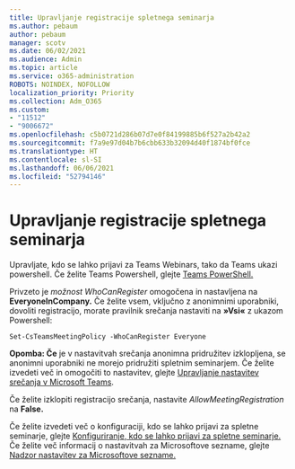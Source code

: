 ```yaml
---
title: Upravljanje registracije spletnega seminarja
ms.author: pebaum
author: pebaum
manager: scotv
ms.date: 06/02/2021
ms.audience: Admin
ms.topic: article
ms.service: o365-administration
ROBOTS: NOINDEX, NOFOLLOW
localization_priority: Priority
ms.collection: Adm_O365
ms.custom:
- "11512"
- "9006672"
ms.openlocfilehash: c5b0721d286b07d7e0f84199885b6f527a2b42a2
ms.sourcegitcommit: f7a9e97d04b7b6cbb633b32094d40f1874bf0fce
ms.translationtype: HT
ms.contentlocale: sl-SI
ms.lasthandoff: 06/06/2021
ms.locfileid: "52794146"
---
```

# <a name="manage-webinar-registration"></a>Upravljanje registracije spletnega seminarja

Upravljate, kdo se lahko prijavi za Teams Webinars, tako da Teams ukazi powershell. Če želite Teams Powershell, glejte [Teams PowerShell.](/microsoftteams/teams-powershell-install) 

Privzeto je *možnost WhoCanRegister* omogočena in nastavljena na **EveryoneInCompany.** Če želite vsem, vključno z anonimnimi uporabniki, dovoliti registracijo, morate pravilnik srečanja nastaviti na **»Vsi«** z ukazom Powershell:

`Set-CsTeamsMeetingPolicy -WhoCanRegister Everyone`

**Opomba: Če** je v nastavitvah srečanja anonimna pridružitev izklopljena, se anonimni uporabniki ne morejo pridružiti spletnim seminarjem. Če želite izvedeti več in omogočiti to nastavitev, glejte [Upravljanje nastavitev srečanja v Microsoft Teams](/microsoftteams/meeting-settings-in-teams).

Če želite izklopiti registracijo srečanja, nastavite *AllowMeetingRegistration* na **False.**

Če želite izvedeti več o konfiguraciji, kdo se lahko prijavi za spletne seminarje, glejte [Konfiguriranje, kdo se lahko prijavi za spletne seminarje.](/microsoftteams/set-up-webinars?source=docs#configure-who-can-register-for-webinars) Če želite več informacij o nastavitvah za Microsoftove sezname, glejte [Nadzor nastavitev za Microsoftove sezname.](/sharepoint/control-lists)
